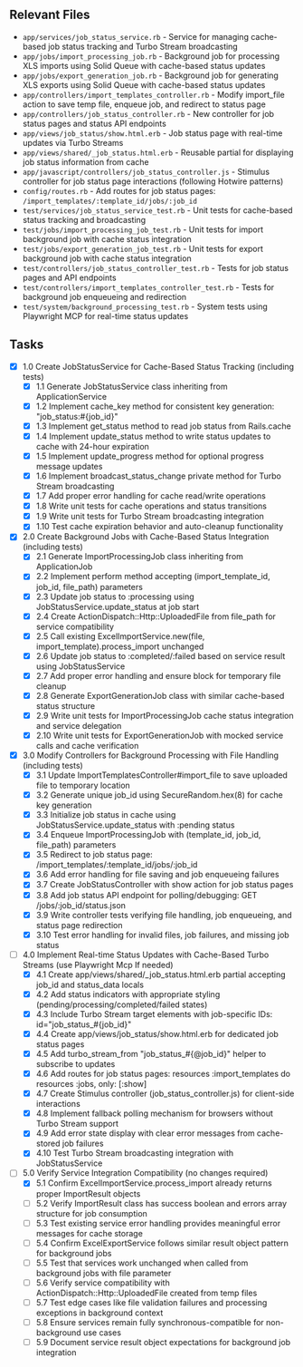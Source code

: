 ## Relevant Files

- `app/services/job_status_service.rb` - Service for managing cache-based job status tracking and Turbo Stream broadcasting
- `app/jobs/import_processing_job.rb` - Background job for processing XLS imports using Solid Queue with cache-based status updates
- `app/jobs/export_generation_job.rb` - Background job for generating XLS exports using Solid Queue with cache-based status updates
- `app/controllers/import_templates_controller.rb` - Modify import_file action to save temp file, enqueue job, and redirect to status page
- `app/controllers/job_status_controller.rb` - New controller for job status pages and status API endpoints
- `app/views/job_status/show.html.erb` - Job status page with real-time updates via Turbo Streams
- `app/views/shared/_job_status.html.erb` - Reusable partial for displaying job status information from cache
- `app/javascript/controllers/job_status_controller.js` - Stimulus controller for job status page interactions (following Hotwire patterns)
- `config/routes.rb` - Add routes for job status pages: `/import_templates/:template_id/jobs/:job_id`
- `test/services/job_status_service_test.rb` - Unit tests for cache-based status tracking and broadcasting
- `test/jobs/import_processing_job_test.rb` - Unit tests for import background job with cache status integration
- `test/jobs/export_generation_job_test.rb` - Unit tests for export background job with cache status integration
- `test/controllers/job_status_controller_test.rb` - Tests for job status pages and API endpoints
- `test/controllers/import_templates_controller_test.rb` - Tests for background job enqueueing and redirection
- `test/system/background_processing_test.rb` - System tests using Playwright MCP for real-time status updates

## Tasks

- [x] 1.0 Create JobStatusService for Cache-Based Status Tracking (including tests)
  - [x] 1.1 Generate JobStatusService class inheriting from ApplicationService
  - [x] 1.2 Implement cache_key method for consistent key generation: "job_status:#{job_id}"
  - [x] 1.3 Implement get_status method to read job status from Rails.cache
  - [x] 1.4 Implement update_status method to write status updates to cache with 24-hour expiration
  - [x] 1.5 Implement update_progress method for optional progress message updates
  - [x] 1.6 Implement broadcast_status_change private method for Turbo Stream broadcasting
  - [x] 1.7 Add proper error handling for cache read/write operations
  - [x] 1.8 Write unit tests for cache operations and status transitions
  - [x] 1.9 Write unit tests for Turbo Stream broadcasting integration
  - [x] 1.10 Test cache expiration behavior and auto-cleanup functionality

- [x] 2.0 Create Background Jobs with Cache-Based Status Integration (including tests)
  - [x] 2.1 Generate ImportProcessingJob class inheriting from ApplicationJob
  - [x] 2.2 Implement perform method accepting (import_template_id, job_id, file_path) parameters
  - [x] 2.3 Update job status to :processing using JobStatusService.update_status at job start
  - [x] 2.4 Create ActionDispatch::Http::UploadedFile from file_path for service compatibility
  - [x] 2.5 Call existing ExcelImportService.new(file, import_template).process_import unchanged
  - [x] 2.6 Update job status to :completed/:failed based on service result using JobStatusService
  - [x] 2.7 Add proper error handling and ensure block for temporary file cleanup
  - [x] 2.8 Generate ExportGenerationJob class with similar cache-based status structure
  - [x] 2.9 Write unit tests for ImportProcessingJob cache status integration and service delegation
  - [x] 2.10 Write unit tests for ExportGenerationJob with mocked service calls and cache verification

- [x] 3.0 Modify Controllers for Background Processing with File Handling (including tests)
  - [x] 3.1 Update ImportTemplatesController#import_file to save uploaded file to temporary location
  - [x] 3.2 Generate unique job_id using SecureRandom.hex(8) for cache key generation
  - [x] 3.3 Initialize job status in cache using JobStatusService.update_status with :pending status
  - [x] 3.4 Enqueue ImportProcessingJob with (template_id, job_id, file_path) parameters
  - [x] 3.5 Redirect to job status page: /import_templates/:template_id/jobs/:job_id
  - [x] 3.6 Add error handling for file saving and job enqueueing failures
  - [x] 3.7 Create JobStatusController with show action for job status pages
  - [x] 3.8 Add job status API endpoint for polling/debugging: GET /jobs/:job_id/status.json
  - [x] 3.9 Write controller tests verifying file handling, job enqueueing, and status page redirection
  - [x] 3.10 Test error handling for invalid files, job failures, and missing job status

- [ ] 4.0 Implement Real-time Status Updates with Cache-Based Turbo Streams (use Playwright Mcp If needed)
  - [x] 4.1 Create app/views/shared/_job_status.html.erb partial accepting job_id and status_data locals
  - [x] 4.2 Add status indicators with appropriate styling (pending/processing/completed/failed states)
  - [x] 4.3 Include Turbo Stream target elements with job-specific IDs: id="job_status_#{job_id}"
  - [x] 4.4 Create app/views/job_status/show.html.erb for dedicated job status pages
  - [x] 4.5 Add turbo_stream_from "job_status_#{@job_id}" helper to subscribe to updates
  - [x] 4.6 Add routes for job status pages: resources :import_templates do resources :jobs, only: [:show]
  - [x] 4.7 Create Stimulus controller (job_status_controller.js) for client-side interactions
  - [x] 4.8 Implement fallback polling mechanism for browsers without Turbo Stream support
  - [x] 4.9 Add error state display with clear error messages from cache-stored job failures
  - [x] 4.10 Test Turbo Stream broadcasting integration with JobStatusService

- [ ] 5.0 Verify Service Integration Compatibility (no changes required)
  - [x] 5.1 Confirm ExcelImportService.process_import already returns proper ImportResult objects
  - [ ] 5.2 Verify ImportResult class has success boolean and errors array structure for job consumption
  - [ ] 5.3 Test existing service error handling provides meaningful error messages for cache storage
  - [ ] 5.4 Confirm ExcelExportService follows similar result object pattern for background jobs
  - [ ] 5.5 Test that services work unchanged when called from background jobs with file parameter
  - [ ] 5.6 Verify service compatibility with ActionDispatch::Http::UploadedFile created from temp files
  - [ ] 5.7 Test edge cases like file validation failures and processing exceptions in background context
  - [ ] 5.8 Ensure services remain fully synchronous-compatible for non-background use cases
  - [ ] 5.9 Document service result object expectations for background job integration